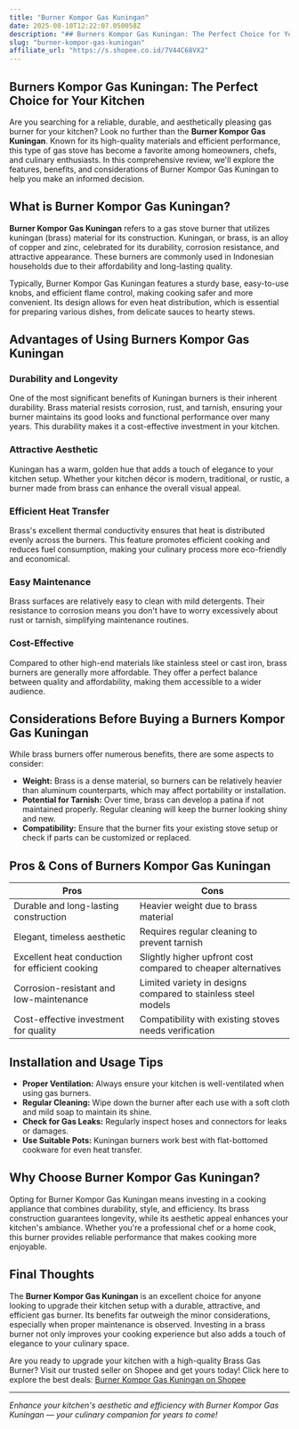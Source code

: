 ```yaml
---
title: "Burner Kompor Gas Kuningan"
date: 2025-08-10T12:22:07.050058Z
description: "## Burners Kompor Gas Kuningan: The Perfect Choice for Your Kitchen..."
slug: "burner-kompor-gas-kuningan"
affiliate_url: "https://s.shopee.co.id/7V44C68VX2"
---
```

## Burners Kompor Gas Kuningan: The Perfect Choice for Your Kitchen

Are you searching for a reliable, durable, and aesthetically pleasing gas burner for your kitchen? Look no further than the **Burner Kompor Gas Kuningan**. Known for its high-quality materials and efficient performance, this type of gas stove has become a favorite among homeowners, chefs, and culinary enthusiasts. In this comprehensive review, we'll explore the features, benefits, and considerations of Burner Kompor Gas Kuningan to help you make an informed decision.

## What is Burner Kompor Gas Kuningan?

**Burner Kompor Gas Kuningan** refers to a gas stove burner that utilizes kuningan (brass) material for its construction. Kuningan, or brass, is an alloy of copper and zinc, celebrated for its durability, corrosion resistance, and attractive appearance. These burners are commonly used in Indonesian households due to their affordability and long-lasting quality.

Typically, Burner Kompor Gas Kuningan features a sturdy base, easy-to-use knobs, and efficient flame control, making cooking safer and more convenient. Its design allows for even heat distribution, which is essential for preparing various dishes, from delicate sauces to hearty stews.

## Advantages of Using Burners Kompor Gas Kuningan

### Durability and Longevity

One of the most significant benefits of Kuningan burners is their inherent durability. Brass material resists corrosion, rust, and tarnish, ensuring your burner maintains its good looks and functional performance over many years. This durability makes it a cost-effective investment in your kitchen.

### Attractive Aesthetic

Kuningan has a warm, golden hue that adds a touch of elegance to your kitchen setup. Whether your kitchen décor is modern, traditional, or rustic, a burner made from brass can enhance the overall visual appeal.

### Efficient Heat Transfer

Brass's excellent thermal conductivity ensures that heat is distributed evenly across the burners. This feature promotes efficient cooking and reduces fuel consumption, making your culinary process more eco-friendly and economical.

### Easy Maintenance

Brass surfaces are relatively easy to clean with mild detergents. Their resistance to corrosion means you don't have to worry excessively about rust or tarnish, simplifying maintenance routines.

### Cost-Effective

Compared to other high-end materials like stainless steel or cast iron, brass burners are generally more affordable. They offer a perfect balance between quality and affordability, making them accessible to a wider audience.

## Considerations Before Buying a Burners Kompor Gas Kuningan

While brass burners offer numerous benefits, there are some aspects to consider:

- **Weight:** Brass is a dense material, so burners can be relatively heavier than aluminum counterparts, which may affect portability or installation.
- **Potential for Tarnish:** Over time, brass can develop a patina if not maintained properly. Regular cleaning will keep the burner looking shiny and new.
- **Compatibility:** Ensure that the burner fits your existing stove setup or check if parts can be customized or replaced.

## Pros & Cons of Burners Kompor Gas Kuningan

| **Pros**                                               | **Cons**                                                          |
|--------------------------------------------------------|------------------------------------------------------------------|
| Durable and long-lasting construction                | Heavier weight due to brass material                            |
| Elegant, timeless aesthetic                          | Requires regular cleaning to prevent tarnish                    |
| Excellent heat conduction for efficient cooking     | Slightly higher upfront cost compared to cheaper alternatives   |
| Corrosion-resistant and low-maintenance             | Limited variety in designs compared to stainless steel models |
| Cost-effective investment for quality             | Compatibility with existing stoves needs verification          |

## Installation and Usage Tips

- **Proper Ventilation:** Always ensure your kitchen is well-ventilated when using gas burners.
- **Regular Cleaning:** Wipe down the burner after each use with a soft cloth and mild soap to maintain its shine.
- **Check for Gas Leaks:** Regularly inspect hoses and connectors for leaks or damages.
- **Use Suitable Pots:** Kuningan burners work best with flat-bottomed cookware for even heat transfer.

## Why Choose Burner Kompor Gas Kuningan?

Opting for Burner Kompor Gas Kuningan means investing in a cooking appliance that combines durability, style, and efficiency. Its brass construction guarantees longevity, while its aesthetic appeal enhances your kitchen's ambiance. Whether you're a professional chef or a home cook, this burner provides reliable performance that makes cooking more enjoyable.

## Final Thoughts

The **Burner Kompor Gas Kuningan** is an excellent choice for anyone looking to upgrade their kitchen setup with a durable, attractive, and efficient gas burner. Its benefits far outweigh the minor considerations, especially when proper maintenance is observed. Investing in a brass burner not only improves your cooking experience but also adds a touch of elegance to your culinary space.

Are you ready to upgrade your kitchen with a high-quality Brass Gas Burner? Visit our trusted seller on Shopee and get yours today! Click here to explore the best deals: [Burner Kompor Gas Kuningan on Shopee](https://s.shopee.co.id/7V44C68VX2)

---

*Enhance your kitchen's aesthetic and efficiency with Burner Kompor Gas Kuningan — your culinary companion for years to come!*